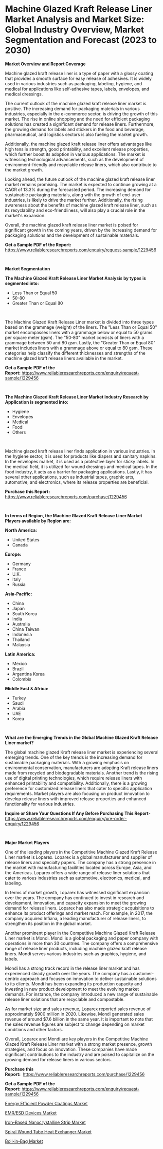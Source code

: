 <p><h1>Machine Glazed Kraft Release Liner Market Analysis and Market Size: Global Industry Overview, Market Segmentation and Forecast (2023 to 2030)</h1></p><p><strong>Market Overview and Report Coverage</strong></p>
<p><p>Machine glazed kraft release liner is a type of paper with a glossy coating that provides a smooth surface for easy release of adhesives. It is widely used in various industries such as packaging, labeling, hygiene, and medical for applications like self-adhesive tapes, labels, envelopes, and medical dressings.</p><p>The current outlook of the machine glazed kraft release liner market is positive. The increasing demand for packaging materials in various industries, especially in the e-commerce sector, is driving the growth of this market. The rise in online shopping and the need for efficient packaging solutions has created a significant demand for release liners. Furthermore, the growing demand for labels and stickers in the food and beverage, pharmaceutical, and logistics sectors is also fueling the market growth.</p><p>Additionally, the machine glazed kraft release liner offers advantages like high tensile strength, good printability, and excellent release properties, which further boost its adoption in various applications. The market is witnessing technological advancements, such as the development of environment-friendly and recyclable release liners, which also contribute to the market growth.</p><p>Looking ahead, the future outlook of the machine glazed kraft release liner market remains promising. The market is expected to continue growing at a CAGR of 13.3% during the forecasted period. The increasing demand for sustainable packaging materials, along with the growth of end-user industries, is likely to drive the market further. Additionally, the rising awareness about the benefits of machine glazed kraft release liner, such as its recyclability and eco-friendliness, will also play a crucial role in the market's expansion.</p><p>Overall, the machine glazed kraft release liner market is poised for significant growth in the coming years, driven by the increasing demand for packaging solutions and the development of sustainable materials.</p></p>
<p><strong>Get a Sample PDF of the Report:</strong> <a href="https://www.reliableresearchreports.com/enquiry/request-sample/1229456">https://www.reliableresearchreports.com/enquiry/request-sample/1229456</a></p>
<p>&nbsp;</p>
<p><strong>Market Segmentation</strong></p>
<p><strong>The Machine Glazed Kraft Release Liner Market Analysis by types is segmented into:</strong></p>
<p><ul><li>Less Than or Equal 50</li><li>50-80</li><li>Greater Than or Equal 80</li></ul></p>
<p>&nbsp;</p>
<p><p>The Machine Glazed Kraft Release Liner market is divided into three types based on the grammage (weight) of the liners. The "Less Than or Equal 50" market encompasses liners with a grammage below or equal to 50 grams per square meter (gsm). The "50-80" market consists of liners with a grammage between 50 and 80 gsm. Lastly, the "Greater Than or Equal 80" market includes liners with a grammage above or equal to 80 gsm. These categories help classify the different thicknesses and strengths of the machine glazed kraft release liners available in the market.</p></p>
<p><strong>Get a Sample PDF of the Report:</strong>&nbsp;<a href="https://www.reliableresearchreports.com/enquiry/request-sample/1229456">https://www.reliableresearchreports.com/enquiry/request-sample/1229456</a></p>
<p>&nbsp;</p>
<p><strong>The Machine Glazed Kraft Release Liner Market Industry Research by Application is segmented into:</strong></p>
<p><ul><li>Hygiene</li><li>Envelopes</li><li>Medical</li><li>Food</li><li>Others</li></ul></p>
<p>&nbsp;</p>
<p><p>Machine glazed kraft release liner finds application in various industries. In the hygiene sector, it is used for products like diapers and sanitary napkins. In the envelopes market, it is used as a protective layer for sticky labels. In the medical field, it is utilized for wound dressings and medical tapes. In the food industry, it acts as a barrier for packaging applications. Lastly, it has several other applications, such as industrial tapes, graphic arts, automotive, and electronics, where its release properties are beneficial.</p></p>
<p><strong>Purchase this Report:</strong>&nbsp; <a href="https://www.reliableresearchreports.com/purchase/1229456">https://www.reliableresearchreports.com/purchase/1229456</a></p>
<p>&nbsp;</p>
<p><strong>In terms of Region, the Machine Glazed Kraft Release Liner Market Players available by Region are:</strong></p>
<p>
    <p> <strong> North America: </strong>
        <ul>
            <li>United States</li>
            <li>Canada</li>
        </ul>
        </p> 
    <p> <strong> Europe: </strong>
        <ul>
            <li>Germany</li>
            <li>France</li>
            <li>U.K.</li>
            <li>Italy</li>
            <li>Russia</li>
        </ul>
        </p> 
    <p> <strong> Asia-Pacific: </strong>
        <ul>
            <li>China</li>
            <li>Japan</li>
            <li>South Korea</li>
            <li>India</li>
            <li>Australia</li>
            <li>China Taiwan</li>
            <li>Indonesia</li>
            <li>Thailand</li>
            <li>Malaysia</li>
        </ul>
        </p> 
    <p> <strong> Latin America: </strong>
        <ul>
            <li>Mexico</li>
            <li>Brazil</li>
            <li>Argentina Korea</li>
            <li>Colombia</li>
        </ul>
        </p> 
    <p> <strong> Middle East & Africa: </strong>
        <ul>
            <li>Turkey</li>
            <li>Saudi</li>
            <li>Arabia</li>
            <li>UAE</li>
            <li>Korea</li>
        </ul>
    </p>
    </p>
<p>&nbsp;</p>
<p><strong>What are the Emerging Trends in the Global Machine Glazed Kraft Release Liner market?</strong></p>
<p><p>The global machine glazed Kraft release liner market is experiencing several emerging trends. One of the key trends is the increasing demand for sustainable packaging materials. With a growing emphasis on environmental conservation, manufacturers are adopting Kraft release liners made from recycled and biodegradable materials. Another trend is the rising use of digital printing technologies, which require release liners with enhanced printability and compatibility. Additionally, there is a growing preference for customized release liners that cater to specific application requirements. Market players are also focusing on product innovation to develop release liners with improved release properties and enhanced functionality for various industries.</p></p>
<p><strong>Inquire or Share Your Questions If Any Before Purchasing This Report</strong>- <a href="https://www.reliableresearchreports.com/enquiry/pre-order-enquiry/1229456">https://www.reliableresearchreports.com/enquiry/pre-order-enquiry/1229456</a></p>
<p>&nbsp;</p>
<p><strong>Major Market Players</strong></p>
<p><p>One of the leading players in the Competitive Machine Glazed Kraft Release Liner market is Loparex. Loparex is a global manufacturer and supplier of release liners and specialty papers. The company has a strong presence in the market with manufacturing facilities located across Europe, Asia, and the Americas. Loparex offers a wide range of release liner solutions that cater to various industries such as automotive, electronics, medical, and labeling.</p><p>In terms of market growth, Loparex has witnessed significant expansion over the years. The company has continued to invest in research and development, innovation, and capacity expansion to meet the growing demand for release liners. Loparex has also made strategic acquisitions to enhance its product offerings and market reach. For example, in 2017, the company acquired Infiana, a leading manufacturer of release liners, to strengthen its position in the global market.</p><p>Another prominent player in the Competitive Machine Glazed Kraft Release Liner market is Mondi. Mondi is a global packaging and paper company with operations in more than 30 countries. The company offers a comprehensive range of release liner products, including machine glazed kraft release liners. Mondi serves various industries such as graphics, hygiene, and labels.</p><p>Mondi has a strong track record in the release liner market and has experienced steady growth over the years. The company has a customer-centric approach and focuses on innovation to deliver sustainable solutions to its clients. Mondi has been expanding its production capacity and investing in new product development to meet the evolving market demands. For instance, the company introduced a new range of sustainable release liner solutions that are recyclable and compostable.</p><p>As for market size and sales revenue, Loparex reported sales revenue of approximately $900 million in 2020. Likewise, Mondi generated sales revenue of around $7.6 billion in the same year. It is important to note that the sales revenue figures are subject to change depending on market conditions and other factors.</p><p>Overall, Loparex and Mondi are key players in the Competitive Machine Glazed Kraft Release Liner market with a strong market presence, growth strategies, and focus on innovation. These companies have made significant contributions to the industry and are poised to capitalize on the growing demand for release liners in various sectors.</p></p>
<p><strong>Purchase this Report:</strong>&nbsp;&nbsp;<a href="https://www.reliableresearchreports.com/purchase/1229456">https://www.reliableresearchreports.com/purchase/1229456</a></p>
<p></p>
<p><strong>Get a Sample PDF of the Report:</strong>&nbsp;<a href="https://www.reliableresearchreports.com/enquiry/request-sample/1229456">https://www.reliableresearchreports.com/enquiry/request-sample/1229456</a></p>
<p><p><a href="https://medium.com/@candiceveum/analyzing-energy-efficient-powder-coatings-market-global-industry-perspective-and-forecast-2023-f20ddc47b1f1">Energy Efficient Powder Coatings Market</a></p><p><a href="https://www.linkedin.com/pulse/emresd-devices-market-share-amp-new-trends-analysis-report/">EMR/ESD Devices Market</a></p><p><a href="https://github.com/castoriffic/Market-Research-Report-List-1/blob/main/iron-based-nanocrystalline-strip-market.md">Iron-Based Nanocrystalline Strip Market</a></p><p><a href="https://www.linkedin.com/pulse/spiral-wound-tube-heat-exchanger-market-size-share-global/">Spiral Wound Tube Heat Exchanger Market</a></p><p><a href="https://medium.com/@orlohagenes/decoding-boil-in-bag-market-metrics-market-share-trends-and-growth-patterns-ab4b9ae6f947">Boil-in-Bag Market</a></p></p>
